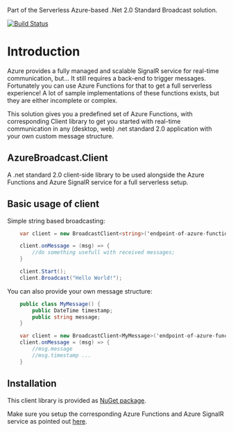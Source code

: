 Part of the Serverless Azure-based .Net 2.0 Standard Broadcast solution.

[![Build Status](https://dev.azure.com/bitfox/AzureBroadcast.Client/_apis/build/status/BuildPipeline%20AzureBroadcast.Client?branchName=master)](https://dev.azure.com/bitfox/AzureBroadcast.Client/_build/latest?definitionId=5&branchName=master)

# Introduction

Azure provides a fully managed and scalable SignalR service for real-time communication, but... It still requires a back-end to trigger messages. Fortunately you can use Azure Functions for that to get a full serverless experience! A lot of sample implementations of these functions exists, but they are either incomplete or complex. 

This solution gives you a predefined set of Azure Functions, with corresponding Client library to get you started with real-time communication in any (desktop, web) .net standard 2.0 application with your own custom message structure.  
 
## AzureBroadcast.Client
A .net standard 2.0 client-side library to be used alongside the Azure Functions and Azure SignalR service for a full serverless setup. 


## Basic usage of client

Simple string based broadcasting:

``` csharp
    var client = new BroadcastClient<string>('endpoint-of-azure-functions');

    client.onMessage = (msg) => { 
        //do something usefull with received messages;
    }

    client.Start();
    client.Broadcast("Hello World!");

```` 

You can also provide your own message structure:

``` csharp
    public class MyMessage() {
        public DateTime timestamp;
        public string message;
    }

    var client = new BroadcastClient<MyMessage>('endpoint-of-azure-functions');
    client.onMessage = (msg) => { 
        //msg.message
        //msg.timestamp ...
    }
```

## Installation

This client library is provided as [NuGet package](https://www.nuget.org/packages/Bitfox.AzureBroadcast.Client/).

Make sure you setup the corresponding Azure Functions and Azure SignalR service as pointed out [here](https://github.com/bitfox-git/azurebroadcast-functions).


